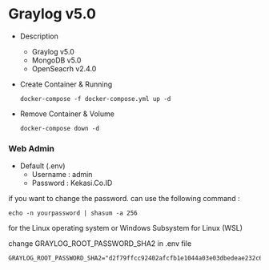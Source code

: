 # Graylog v5.0

- Description
    - Graylog v5.0
    - MongoDB v5.0
    - OpenSeacrh v2.4.0


- Create Container & Running

    `docker-compose -f docker-compose.yml up -d`

- Remove Container & Volume

    `docker-compose down -d`


### Web Admin
- Default (.env)
    - Username : admin
    - Password : Kekasi.Co.ID 

if you want to change the password. can use the following command :

`echo -n yourpassword | shasum -a 256`

for the Linux operating system or Windows Subsystem for Linux (WSL)

change GRAYLOG_ROOT_PASSWORD_SHA2 in .env file
```
GRAYLOG_ROOT_PASSWORD_SHA2="d2f79ffcc92402afcfb1e1044a03e03dbedeae232c6dc4de53e842f887035e8a"
```

